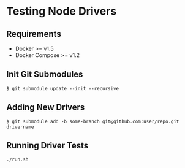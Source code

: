 # Testing Node Drivers

## Requirements

* Docker >= v1.5
* Docker Compose >= v1.2

## Init Git Submodules

```
$ git submodule update --init --recursive
```

## Adding New Drivers

```
$ git submodule add -b some-branch git@github.com:user/repo.git drivername
```

## Running Driver Tests

```
./run.sh
```

